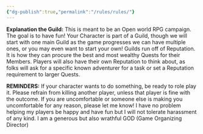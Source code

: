 ```yaml
---
{"dg-publish":true,"permalink":"/rules/rules/"}
---
```


**Explanation the Guild:** This is meant to be an Open world RPG campaign. The goal is to have fun! Your Character is part of a Guild, though we will start with one main Guild as the game progresses we can have multiple ones, or you may even want to start your own! Guilds run off of Reputation. It is how they can procure the best and most wealthy Quests for their Members. Players will also have their own Reputation to think about, as folks will ask for a specific known adventurer for a task or set a Reputation requirement to larger Quests.


**REMINDERS:** If your character wants to do something, be ready to role play it. Please refrain from killing another player, unless that player is fine with the outcome. If you are uncomfortable or someone else is making you uncomfortable for any reason, please let me know! I have no problem helping my players be happy and have fun but I will not tolerate harassment of any kind. I am a generous but also wrathful GOD (Game Organizing Director)